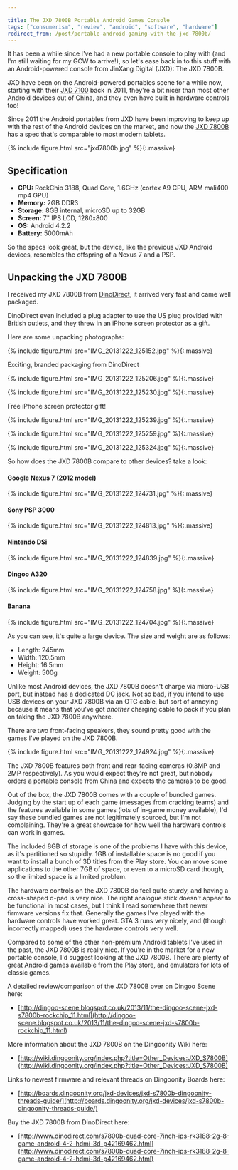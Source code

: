 ```yaml
---

title: The JXD 7800B Portable Android Games Console
tags: ["consumerism", "review", "android", "software", "hardware"]
redirect_from: /post/portable-android-gaming-with-the-jxd-7800b/
---
```


It has been a while since I've had a new portable console to play with (and I'm still waiting for my GCW to arrive!), so let's ease back in to this stuff with an Android-powered console from JinXang Digital (JXD): The JXD 7800B.

<!-- more -->

JXD have been on the Android-powered portables scene for a while now, starting with their [JXD 7100](http://jxd.hk/products.asp?id=604&selectclassid=009006) back in 2011, they're a bit nicer than most other Android devices out of China, and they even have built in hardware controls too!

Since 2011 the Android portables from JXD have been improving to keep up with the rest of the Android devices on the market, and now the [JXD 7800B](http://www.jxd.hk/products.asp?id=639&selectclassid=009006) has a spec that's comparable to most modern tablets.

{% include figure.html src="jxd7800b.jpg" %}{:.massive}

## Specification
- **CPU:** RockChip 3188, Quad Core, 1.6GHz (cortex A9 CPU, ARM mali400 mp4 GPU)
- **Memory:** 2GB DDR3
- **Storage:** 8GB internal, microSD up to 32GB
- **Screen:** 7" IPS LCD, 1280x800
- **OS:** Android 4.2.2
- **Battery:** 5000mAh

So the specs look great, but the device, like the previous JXD Android devices, resembles the offspring of a Nexus 7 and a PSP.

## Unpacking the JXD 7800B
I received my JXD 7800B from [DinoDirect](http://www.dinodirect.com/s7800b-quad-core-7inch-ips-rk3188-2g-8-game-android-4-2-hdmi-3d-p42169462.html), it arrived very fast and came well packaged.

DinoDirect even included a plug adapter to use the US plug provided with British outlets, and they threw in an iPhone screen protector as a gift.

Here are some unpacking photographs:

{% include figure.html src="IMG_20131222_125152.jpg" %}{:.massive}

Exciting, branded packaging from DinoDirect

{% include figure.html src="IMG_20131222_125206.jpg" %}{:.massive}

{% include figure.html src="IMG_20131222_125230.jpg" %}{:.massive}

Free iPhone screen protector gift!

{% include figure.html src="IMG_20131222_125239.jpg" %}{:.massive}

{% include figure.html src="IMG_20131222_125259.jpg" %}{:.massive}

{% include figure.html src="IMG_20131222_125324.jpg" %}{:.massive}

So how does the JXD 7800B compare to other devices? take a look:

#### Google Nexus 7 (2012 model)

{% include figure.html src="IMG_20131222_124731.jpg" %}{:.massive}

#### Sony PSP 3000

{% include figure.html src="IMG_20131222_124813.jpg" %}{:.massive}

#### Nintendo DSi

{% include figure.html src="IMG_20131222_124839.jpg" %}{:.massive}

#### Dingoo A320

{% include figure.html src="IMG_20131222_124758.jpg" %}{:.massive}

#### Banana

{% include figure.html src="IMG_20131222_124704.jpg" %}{:.massive}

As you can see, it's quite a large device. The size and weight are as follows:

- Length: 245mm
- Width: 120.5mm
- Height: 16.5mm
- Weight: 500g

Unlike most Android devices, the JXD 7800B doesn't charge via micro-USB port, but instead has a dedicated DC jack. Not so bad, if you intend to use USB devices on your JXD 7800B via an OTG cable, but sort of annoying because it means that you've got *another* charging cable to pack if you plan on taking the JXD 7800B anywhere.

There are two front-facing speakers, they sound pretty good with the games I've played on the JXD 7800B.

{% include figure.html src="IMG_20131222_124924.jpg" %}{:.massive}

The JXD 7800B features both front and rear-facing cameras (0.3MP and 2MP respectively). As you would expect they're not great, but nobody orders a portable console from China and expects the cameras to be good.

Out of the box, the JXD 7800B comes with a couple of bundled games. Judging by the start up of each game (messages from cracking teams) and the features available in some games (lots of in-game money available), I'd say these bundled games are not legitimately sourced, but I'm not complaining. They're a great showcase for how well the hardware controls can work in games.

The included 8GB of storage is one of the problems I have with this device, as it's partitioned so stupidly. 1GB of installable space is no good if you want to install a bunch of 3D titles from the Play store. You can move some applications to the other 7GB of space, or even to a microSD card though, so the limited space is a limited problem.

The hardware controls on the JXD 7800B do feel quite sturdy, and having a cross-shaped d-pad is very nice. The right analogue stick doesn't appear to be functional in most cases, but I think I read somewhere that newer firmware versions fix that. Generally the games I've played with the hardware controls have worked great. GTA 3 runs very nicely, and (though incorrectly mapped) uses the hardware controls very well.

Compared to some of the other non-premium Android tablets I've used in the past, the JXD 7800B is really nice. If you're in the market for a new portable console, I'd suggest looking at the JXD 7800B. There are plenty of great Android games available from the Play store, and emulators for lots of classic games.

A detailed review/comparison of the JXD 7800B over on Dingoo Scene here:

- [http://dingoo-scene.blogspot.co.uk/2013/11/the-dingoo-scene-jxd-s7800b-rockchip_11.html](http://dingoo-scene.blogspot.co.uk/2013/11/the-dingoo-scene-jxd-s7800b-rockchip_11.html)

More information about the JXD 7800B on the Dingoonity Wiki here:

- [http://wiki.dingoonity.org/index.php?title=Other_Devices:JXD_S7800B](http://wiki.dingoonity.org/index.php?title=Other_Devices:JXD_S7800B)

Links to newest firmware and relevant threads on Dingoonity Boards here:

- [http://boards.dingoonity.org/jxd-devices/jxd-s7800b-dingoonity-threads-guide/](http://boards.dingoonity.org/jxd-devices/jxd-s7800b-dingoonity-threads-guide/)

Buy the JXD 7800B from DinoDirect here:

- [http://www.dinodirect.com/s7800b-quad-core-7inch-ips-rk3188-2g-8-game-android-4-2-hdmi-3d-p42169462.html](http://www.dinodirect.com/s7800b-quad-core-7inch-ips-rk3188-2g-8-game-android-4-2-hdmi-3d-p42169462.html)
